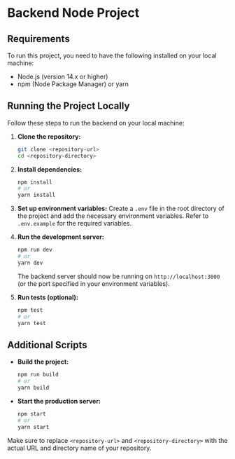 # Backend Node Project

## Requirements

To run this project, you need to have the following installed on your local machine:

- Node.js (version 14.x or higher)
- npm (Node Package Manager) or yarn

## Running the Project Locally

Follow these steps to run the backend on your local machine:

1. **Clone the repository:**
    ```sh
    git clone <repository-url>
    cd <repository-directory>
    ```

2. **Install dependencies:**
    ```sh
    npm install
    # or
    yarn install
    ```

3. **Set up environment variables:**
    Create a `.env` file in the root directory of the project and add the necessary environment variables. Refer to `.env.example` for the required variables.

4. **Run the development server:**
    ```sh
    npm run dev
    # or
    yarn dev
    ```

    The backend server should now be running on `http://localhost:3000` (or the port specified in your environment variables).

5. **Run tests (optional):**
    ```sh
    npm test
    # or
    yarn test
    ```

## Additional Scripts

- **Build the project:**
  ```sh
  npm run build
  # or
  yarn build
  ```

- **Start the production server:**
  ```sh
  npm start
  # or
  yarn start
  ```

Make sure to replace `<repository-url>` and `<repository-directory>` with the actual URL and directory name of your repository.
